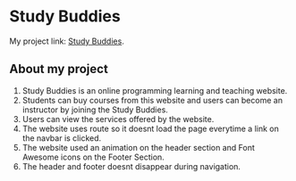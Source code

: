 # Study Buddies


My project link: [Study Buddies](https://elated-yalow-90af5b.netlify.app/home).

## About my project
<ol>
    <li>Study Buddies is an online programming learning and teaching website.</li>
    <li>Students can buy courses from this website and users can become an instructor by joining the Study Buddies.</li>
    <li>Users can view the services offered by the website.
    <li>The website uses route so it doesnt load the page everytime a link on the navbar is clicked.</li>
    <li>The website used an animation on the header section and Font Awesome icons on the Footer Section.</li>
    <li>The header and footer doesnt disappear during navigation.</li>
</ol>